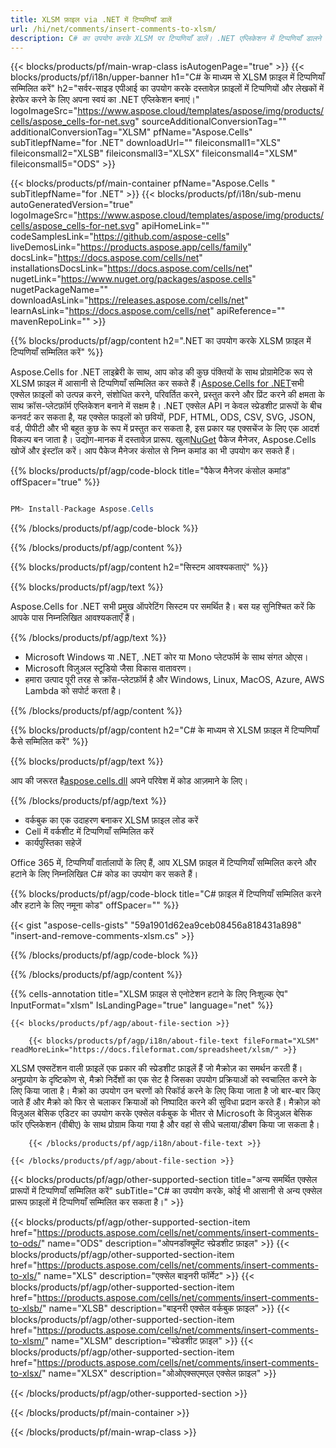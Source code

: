 ```yaml
---
title: XLSM फ़ाइल via .NET में टिप्पणियाँ डालें
url: /hi/net/comments/insert-comments-to-xlsm/ 
description: C# का उपयोग करके XLSM पर टिप्पणियाँ डालें। .NET एप्लिकेशन में टिप्पणियाँ डालने के लिए API उदाहरण कोड का उपयोग करें।
---
```

{{< blocks/products/pf/main-wrap-class isAutogenPage="true" >}}
{{< blocks/products/pf/i18n/upper-banner h1="C# के माध्यम से XLSM फ़ाइल में टिप्पणियाँ सम्मिलित करें" h2="सर्वर-साइड एपीआई का उपयोग करके दस्तावेज़ फ़ाइलों में टिप्पणियों और लेखकों में हेरफेर करने के लिए अपना स्वयं का .NET एप्लिकेशन बनाएं।" logoImageSrc="https://www.aspose.cloud/templates/aspose/img/products/cells/aspose_cells-for-net.svg" sourceAdditionalConversionTag="" additionalConversionTag="XLSM" pfName="Aspose.Cells" subTitlepfName="for .NET" downloadUrl="" fileiconsmall1="XLS" fileiconsmall2="XLSB" fileiconsmall3="XLSX" fileiconsmall4="XLSM" fileiconsmall5="ODS" >}}

{{< blocks/products/pf/main-container pfName="Aspose.Cells " subTitlepfName="for .NET" >}}
{{< blocks/products/pf/i18n/sub-menu autoGeneratedVersion="true" logoImageSrc="https://www.aspose.cloud/templates/aspose/img/products/cells/aspose_cells-for-net.svg" apiHomeLink="" codeSamplesLink="https://github.com/aspose-cells" liveDemosLink="https://products.aspose.app/cells/family" docsLink="https://docs.aspose.com/cells/net" installationsDocsLink="https://docs.aspose.com/cells/net" nugetLink="https://www.nuget.org/packages/aspose.cells" nugetPackageName="" downloadAsLink="https://releases.aspose.com/cells/net" learnAsLink="https://docs.aspose.com/cells/net" apiReference="" mavenRepoLink="" >}}

{{% blocks/products/pf/agp/content h2=".NET का उपयोग करके XLSM फ़ाइल में टिप्पणियाँ सम्मिलित करें" %}}

 Aspose.Cells for .NET लाइब्रेरी के साथ, आप कोड की कुछ पंक्तियों के साथ प्रोग्रामेटिक रूप से XLSM फ़ाइल में आसानी से टिप्पणियाँ सम्मिलित कर सकते हैं।[Aspose.Cells for .NET](https://products.aspose.com/cells/net)सभी एक्सेल फ़ाइलों को उत्पन्न करने, संशोधित करने, परिवर्तित करने, प्रस्तुत करने और प्रिंट करने की क्षमता के साथ क्रॉस-प्लेटफ़ॉर्म एप्लिकेशन बनाने में सक्षम है। .NET एक्सेल API न केवल स्प्रेडशीट प्रारूपों के बीच कनवर्ट कर सकता है, यह एक्सेल फाइलों को छवियों, PDF, HTML, ODS, CSV, SVG, JSON, वर्ड, पीपीटी और भी बहुत कुछ के रूप में प्रस्तुत कर सकता है, इस प्रकार यह एक्सचेंज के लिए एक आदर्श विकल्प बन जाता है। उद्योग-मानक में दस्तावेज़ प्रारूप. खुला[NuGet](https://www.nuget.org/packages/aspose.cells) पैकेज मैनेजर, Aspose.Cells खोजें और इंस्टॉल करें। आप पैकेज मैनेजर कंसोल से निम्न कमांड का भी उपयोग कर सकते हैं।

{{% blocks/products/pf/agp/code-block title="पैकेज मैनेजर कंसोल कमांड" offSpacer="true" %}}

```cs

PM> Install-Package Aspose.Cells

```

{{% /blocks/products/pf/agp/code-block %}}

{{% /blocks/products/pf/agp/content %}}

{{% blocks/products/pf/agp/content h2="सिस्टम आवश्यकताएं" %}}

{{% blocks/products/pf/agp/text %}}

 Aspose.Cells for .NET सभी प्रमुख ऑपरेटिंग सिस्टम पर समर्थित है। बस यह सुनिश्चित करें कि आपके पास निम्नलिखित आवश्यकताएँ हैं।

{{% /blocks/products/pf/agp/text %}}

-  Microsoft Windows या .NET, .NET कोर या Mono प्लेटफॉर्म के साथ संगत ओएस।
-  Microsoft विज़ुअल स्टूडियो जैसा विकास वातावरण।
-  हमारा उत्पाद पूरी तरह से क्रॉस-प्लेटफ़ॉर्म है और Windows, Linux, MacOS, Azure, AWS Lambda को सपोर्ट करता है।

{{% /blocks/products/pf/agp/content %}}

{{% blocks/products/pf/agp/content h2="C# के माध्यम से XLSM फ़ाइल में टिप्पणियाँ कैसे सम्मिलित करें" %}}

{{% blocks/products/pf/agp/text %}}

 आप की जरूरत है[aspose.cells.dll](https://releases.aspose.com/cells/net) अपने परिवेश में कोड आज़माने के लिए।

{{% /blocks/products/pf/agp/text %}}

+ वर्कबुक का एक उदाहरण बनाकर XLSM फ़ाइल लोड करें
+ Cell में वर्कशीट में टिप्पणियाँ सम्मिलित करें
 + कार्यपुस्तिका सहेजें

Office 365 में, टिप्पणियाँ वार्तालापों के लिए हैं, आप XLSM फ़ाइल में टिप्पणियाँ सम्मिलित करने और हटाने के लिए निम्नलिखित C# कोड का उपयोग कर सकते हैं।

{{% blocks/products/pf/agp/code-block title="C# फ़ाइल में टिप्पणियाँ सम्मिलित करने और हटाने के लिए नमूना कोड" offSpacer="" %}}

{{< gist "aspose-cells-gists" "59a1901d62ea9ceb08456a818431a898" "insert-and-remove-comments-xlsm.cs" >}}

{{% /blocks/products/pf/agp/code-block %}}

{{% /blocks/products/pf/agp/content %}}



{{% cells-annotation title="XLSM फ़ाइल से एनोटेशन हटाने के लिए निःशुल्क ऐप" InputFormat="xlsm" IsLandingPage="true" language="net" %}}

<!-- aboutfile Starts -->

    {{< blocks/products/pf/agp/about-file-section >}}

        {{< blocks/products/pf/agp/i18n/about-file-text fileFormat="XLSM" readMoreLink="https://docs.fileformat.com/spreadsheet/xlsm/" >}}
XLSM एक्सटेंशन वाली फ़ाइलें एक प्रकार की स्प्रेडशीट फ़ाइलें हैं जो मैक्रोज़ का समर्थन करती हैं। अनुप्रयोग के दृष्टिकोण से, मैक्रो निर्देशों का एक सेट है जिसका उपयोग प्रक्रियाओं को स्वचालित करने के लिए किया जाता है। मैक्रो का उपयोग उन चरणों को रिकॉर्ड करने के लिए किया जाता है जो बार-बार किए जाते हैं और मैक्रो को फिर से चलाकर क्रियाओं को निष्पादित करने की सुविधा प्रदान करते हैं। मैक्रोज़ को विज़ुअल बेसिक एडिटर का उपयोग करके एक्सेल वर्कबुक के भीतर से Microsoft के विज़ुअल बेसिक फॉर एप्लिकेशन (वीबीए) के साथ प्रोग्राम किया गया है और वहां से सीधे चलाया/डीबग किया जा सकता है।

        {{< /blocks/products/pf/agp/i18n/about-file-text >}}

    {{< /blocks/products/pf/agp/about-file-section >}}

<!-- aboutfile Ends -->

{{< blocks/products/pf/agp/other-supported-section title="अन्य समर्थित एक्सेल प्रारूपों में टिप्पणियाँ सम्मिलित करें" subTitle="C# का उपयोग करके, कोई भी आसानी से अन्य एक्सेल प्रारूप फ़ाइलों में टिप्पणियाँ सम्मिलित कर सकता है।" >}}

{{< blocks/products/pf/agp/other-supported-section-item href="https://products.aspose.com/cells/net/comments/insert-comments-to-ods/" name="ODS" description="ओपनडॉक्यूमेंट स्प्रेडशीट फ़ाइल" >}}
{{< blocks/products/pf/agp/other-supported-section-item href="https://products.aspose.com/cells/net/comments/insert-comments-to-xls/" name="XLS" description="एक्सेल बाइनरी फॉर्मेट" >}}
{{< blocks/products/pf/agp/other-supported-section-item href="https://products.aspose.com/cells/net/comments/insert-comments-to-xlsb/" name="XLSB" description="बाइनरी एक्सेल वर्कबुक फ़ाइल" >}}
{{< blocks/products/pf/agp/other-supported-section-item href="https://products.aspose.com/cells/net/comments/insert-comments-to-xlsm/" name="XLSM" description="स्प्रेडशीट फ़ाइल" >}}
{{< blocks/products/pf/agp/other-supported-section-item href="https://products.aspose.com/cells/net/comments/insert-comments-to-xlsx/" name="XLSX" description="ओओएक्सएमएल एक्सेल फ़ाइल" >}}

{{< /blocks/products/pf/agp/other-supported-section >}}

{{< /blocks/products/pf/main-container >}}
    
{{< /blocks/products/pf/main-wrap-class >}}
